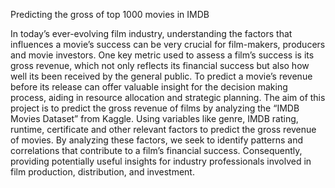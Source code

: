 Predicting the gross of top 1000 movies in IMDB

In today’s ever-evolving film industry, understanding the factors that influences a movie’s success can be very crucial for film-makers, producers and movie investors. One key metric used to assess a film’s success is its gross revenue, which not only reflects its financial success but also how well its been received by the general public. To predict a movie’s revenue before its release can offer valuable insight for the decision making process, aiding in resource allocation and strategic planning.
The aim of this project is to predict the gross revenue of films by analyzing the “IMDB Movies Dataset” from Kaggle. Using variables like genre, IMDB rating, runtime, certificate and other relevant factors to predict the gross revenue of movies. By analyzing these factors, we seek to identify patterns and correlations that contribute to a film’s financial success. Consequently, providing potentially useful insights for industry professionals involved in film production, distribution, and investment.
